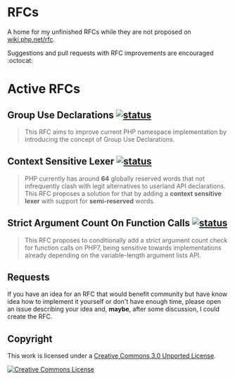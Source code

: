 # RFCs

A home for my unfinished RFCs while they are not proposed on [wiki.php.net/rfc](https://wiki.php.net/rfc).

Suggestions and pull requests with RFC improvements are encouraged :octocat:

# Active RFCs

## Group Use Declarations [![status](https://img.shields.io/badge/Status-Voting-green.svg?style=flat-square)](https://wiki.php.net/rfc/group_use_declarations)

> This RFC aims to improve current PHP namespace implementation by introducing the concept of Group Use Declarations.

## Context Sensitive Lexer [![status](https://img.shields.io/badge/Status-Discussion-yellow.svg?style=flat-square)](https://wiki.php.net/rfc/context_sensitive_lexer)

> PHP currently has around **64** globally reserved words that not infrequently clash with legit alternatives to userland API declarations. This RFC proposes a solution for that by adding a **context sensitive lexer** with support for **semi-reserved** words.

## Strict Argument Count On Function Calls [![status](https://img.shields.io/badge/Status-Draft-blue.svg?style=flat-square)](https://wiki.php.net/rfc/strict_argcount)

> This RFC proposes to conditionally add a strict argument count check for function calls on PHP7, being sensitive towards implementations already depending on the variable-length argument lists API.

## Requests

If you have an idea for an RFC that would benefit community but have know idea how to implement it yourself
or don't have enough time, please open an issue describing your idea and, **maybe**,
after some discussion, I could create the RFC.

## Copyright

This work is licensed under a [Creative Commons 3.0 Unported License](http://creativecommons.org/licenses/by-nc-sa/3.0/).

<a rel="license" href="http://creativecommons.org/licenses/by-nc-sa/3.0/">
    <img alt="Creative Commons License" src="https://i.creativecommons.org/l/by-nc-sa/3.0/88x31.png" />
</a>

